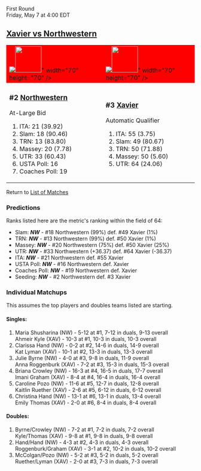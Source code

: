 First Round  
Friday, May 7 at 4:00 EDT
## [Xavier vs Northwestern](https://www.ncaa.com/game/5833673) 

<table>  
<tr style="background-color: red !important;"><td><a href="../index.md"><img src="<a href="../index.md"><img src="https://www.ncaa.com/sites/default/files/images/logos/schools/n/northwestern.70.png" width="70" height="70" /></a>" width="70" height="70" /></a></td><td><a href="../index.md"><img src="<a href="../index.md"><img src="https://www.ncaa.com/sites/default/files/images/logos/schools/x/xavier.70.png" width="70" height="70" /></a>" width="70" height="70" /></a></td></tr>
<tr><td>  

<h3>#2 <a href="../index.md">Northwestern</a></h3>  

At-Large Bid  

<ol>  
<li>ITA: 21 (39.92)</li>  
<li>Slam: 18 (90.46)</li>  
<li>TRN: 13 (83.80)</li>  
<li>Massey: 20 (7.78)</li>  
<li>UTR: 33 (60.43)</li>  
<li>USTA Poll: 16</li>  
<li>Coaches Poll: 19</li>  
</ol>  

</td><td>  

<h3>#3 <a href="../index.md">Xavier</a></h3>  

Automatic Qualifier  

<ol>  
<li>ITA: 55 (3.75)</li>  
<li>Slam: 49 (80.67)</li>  
<li>TRN: 50 (71.88)</li>  
<li>Massey: 50 (5.60)</li>  
<li>UTR: 64 (24.06)</li>  
</ol>  

</td></tr></table>  

Return to [List of Matches](../index.md)  

### Predictions  

Ranks listed here are the metric's ranking within the field of 64:  
- Slam: ***NW*** - #18 Northwestern (99%) def. #49 Xavier (1%)  
- TRN: ***NW*** - #13 Northwestern (99%) def. #50 Xavier (1%)  
- Massey: ***NW*** - #20 Northwestern (75%) def. #50 Xavier (25%)  
- UTR: ***NW*** - #33 Northwestern (+36.37) def. #64 Xavier (-36.37)  
- ITA: ***NW*** - #21 Northwestern def. #55 Xavier  
- USTA Poll: ***NW*** - #16 Northwestern def. Xavier  
- Coaches Poll: ***NW*** - #19 Northwestern def. Xavier  
- Seeding: ***NW*** - #2 Northwestern def. #3 Xavier  

### Individual Matchups  

This assumes the top players and doubles teams listed are starting.  

#### Singles:  
1. Maria Shusharina (NW) - 5-12 at #1, 7-12 in duals, 9-13 overall  
   Ahmeir Kyle (XAV) - 10-3 at #1, 10-3 in duals, 10-3 overall
2. Clarissa Hand (NW) - 0-2 at #2, 14-6 in duals, 14-9 overall  
   Kat Lyman (XAV) - 10-1 at #2, 13-3 in duals, 13-3 overall
3. Julie Byrne (NW) - 4-0 at #3, 9-8 in duals, 11-9 overall  
   Anna Roggenburk (XAV) - 7-2 at #3, 15-3 in duals, 15-3 overall
4. Briana Crowley (NW) - 16-3 at #4, 16-5 in duals, 17-7 overall  
   Imani Graham (XAV) - 8-4 at #4, 16-4 in duals, 16-4 overall
5. Caroline Pozo (NW) - 11-6 at #5, 12-7 in duals, 12-8 overall  
   Kaitlin Ruether (XAV) - 2-6 at #5, 6-12 in duals, 6-12 overall
6. Christina Hand (NW) - 13-1 at #6, 13-1 in duals, 13-4 overall  
   Emily Thomas (XAV) - 2-0 at #6, 8-4 in duals, 8-4 overall

#### Doubles:  
1. Byrne/Crowley (NW) - 7-2 at #1, 7-2 in duals, 7-2 overall  
   Kyle/Thomas (XAV) - 9-8 at #1, 9-8 in duals, 9-8 overall
2. Hand/Hand (NW) - 4-3 at #2, 4-3 in duals, 4-3 overall  
   Roggenburk/Graham (XAV) - 3-1 at #2, 10-2 in duals, 10-2 overall
3. McColgan/Pozo (NW) - 5-2 at #3, 5-2 in duals, 5-2 overall  
   Ruether/Lyman (XAV) - 2-0 at #3, 7-3 in duals, 7-3 overall